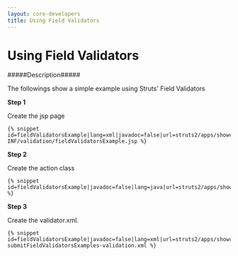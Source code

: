 ```yaml
---
layout: core-developers
title: Using Field Validators
---
```


# Using Field Validators

#####Description#####

The followings show a simple example using Struts' Field Validators

__Step 1__

Create the jsp page

~~~~~~~
{% snippet id=fieldValidatorsExample|lang=xml|javadoc=false|url=struts2/apps/showcase/src/main/webapp/WEB-INF/validation/fieldValidatorsExample.jsp %}
~~~~~~~

__Step 2__

Create the action class

~~~~~~~
{% snippet id=fieldValidatorsExample|javadoc=false|lang=java|url=struts2/apps/showcase/src/main/java/org/apache/struts2/showcase/validation/FieldValidatorsExampleAction.java %}
~~~~~~~

__Step 3__

Create the validator\.xml\.

~~~~~~~
{% snippet id=fieldValidatorsExample|javadoc=false|lang=xml|url=struts2/apps/showcase/src/main/resources/org/apache/struts2/showcase/validation/FieldValidatorsExampleAction-submitFieldValidatorsExamples-validation.xml %}
~~~~~~~
